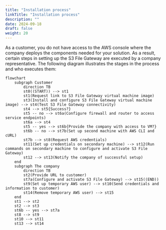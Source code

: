 ```yaml
---
title: "Installation process"
linkTitle: "Installation process"
description: ""
date: 2024-09-18
draft: false
weight: 20
---
```


As a customer, you do not have access to the AWS console where the company deploys the components needed for your solution. As a result, certain steps in setting up the S3 File Gateway are executed by a company representative. The following diagram illustrates the stages in the process and who executes them:

```mermaid
flowchart
    subgraph Customer
        direction TB
        st0((START)) --> st1
        st1(Request link to S3 File Gateway virtual machine image)
        st3(Install and configure S3 File Gateway virtual machine image) --> st4(Test S3 File Gateway connectivity)
        st4 --> st5{Success?}
        st5 -- no --> st6a(Configure firewall and router to access service endpoints)
        st6a --> st4
        st5 -- yes --> st6b{Provide the company with access to VM?}
        st6b -- no --> st7b(Set up second machine with AWS CLI and cURL)
        st7b --> st8(Request AWS credentials)
        st11(Set up credentials on secondary machine) --> st12(Run commands on secondary machine to configure and activate S3 File Gateway)
        st12 --> st13(Notify the company of successful setup)
    end
    subgraph The company
        direction TB
        st2(Provide URL to customer)
        st7a(Configure and activate S3 File Gateway) --> st15((END))
        st9(Set up temporary AWS user) --> st10(Send credentials and information to customer)
        st14(Remove temporary AWS user) --> st15
    end
    st1 --> st2
    st2 --> st3
    st6b -- yes --> st7a
    st8 --> st9
    st10 --> st11
    st13 --> st14
```
